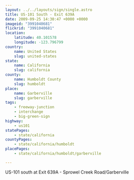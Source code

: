 ```yaml
---
layout: ../../layouts/sign/single.astro
title: US-101 South - Exit 639A
date: 2009-09-25 14:30:47 +0000 +0000
imageid: "3991040681"
flickrid: "3991040681"
location:
    latitude: 40.101578
    longitude: -123.796799
country:
    name: United States
    slug: united-states
state:
    name: California
    slug: california
county:
    name: Humboldt County
    slug: humboldt
place:
    name: Garberville
    slug: garberville
tags:
    - freeway-junction
    - interchange
    - big-green-sign
highway:
    - us101
statePages:
    - state/california
countyPages:
    - state/california/humboldt
placePages:
    - state/california/humboldt/garberville

---
```

US-101 south at Exit 639A - Sprowel Creek Road/Garberville
